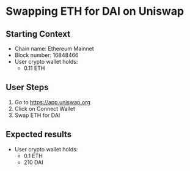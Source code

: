 # Swapping ETH for DAI on Uniswap

## Starting Context

- Chain name: Ethereum Mainnet
- Block number: 16848466
- User crypto wallet holds:
  - 0.11 ETH

## User Steps

1. Go to https://app.uniswap.org
2. Click on Connect Wallet
3. Swap ETH for DAI

## Expected results

- User crypto wallet holds:
  - 0.1 ETH
  - 210 DAI
